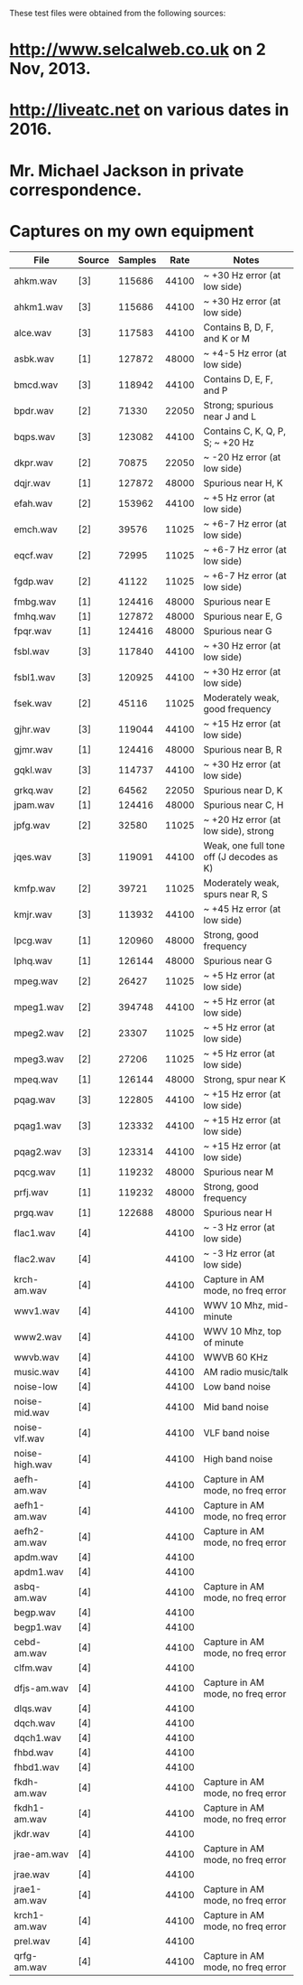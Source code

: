 These test files were obtained from the following sources:

# http://www.selcalweb.co.uk on 2 Nov, 2013.
# http://liveatc.net on various dates in 2016.
# Mr. Michael Jackson in private correspondence.
# Captures on my own equipment

| File            | Source | Samples | Rate  | Notes                              |
| ----            | ------ | ------- | ----  | -----                              |
| ahkm.wav        | [3]    | 115686  | 44100 | ~ +30 Hz error (at low side)       |
| ahkm1.wav       | [3]    | 115686  | 44100 | ~ +30 Hz error (at low side)       |
| alce.wav        | [3]    | 117583  | 44100 | Contains B, D, F, and K or M       |
| asbk.wav        | [1]    | 127872  | 48000 | ~ +4-5 Hz error (at low side)      |
| bmcd.wav        | [3]    | 118942  | 44100 | Contains D, E, F, and P            |
| bpdr.wav        | [2]    | 71330   | 22050 | Strong; spurious near J and L      |
| bqps.wav        | [3]    | 123082  | 44100 | Contains C, K, Q, P, S; ~ +20 Hz   |
| dkpr.wav        | [2]    | 70875   | 22050 | ~ -20 Hz error (at low side)       |
| dqjr.wav        | [1]    | 127872  | 48000 | Spurious near H, K                 |
| efah.wav        | [2]    | 153962  | 44100 | ~ +5 Hz error (at low side)        |
| emch.wav        | [2]    | 39576   | 11025 | ~ +6-7 Hz error (at low side)      |
| eqcf.wav        | [2]    | 72995   | 11025 | ~ +6-7 Hz error (at low side)      |
| fgdp.wav        | [2]    | 41122   | 11025 | ~ +6-7 Hz error (at low side)      |
| fmbg.wav        | [1]    | 124416  | 48000 | Spurious near E                    |
| fmhq.wav        | [1]    | 127872  | 48000 | Spurious near E, G                 |
| fpqr.wav        | [1]    | 124416  | 48000 | Spurious near G                    |
| fsbl.wav        | [3]    | 117840  | 44100 | ~ +30 Hz error (at low side)       |
| fsbl1.wav       | [3]    | 120925  | 44100 | ~ +30 Hz error (at low side)       |
| fsek.wav        | [2]    | 45116   | 11025 | Moderately weak, good frequency    |
| gjhr.wav        | [3]    | 119044  | 44100 | ~ +15 Hz error (at low side)       |
| gjmr.wav        | [1]    | 124416  | 48000 | Spurious near B, R                 |
| gqkl.wav        | [3]    | 114737  | 44100 | ~ +30 Hz error (at low side)       |
| grkq.wav        | [2]    | 64562   | 22050 | Spurious near D, K                 |
| jpam.wav        | [1]    | 124416  | 48000 | Spurious near C, H                 |
| jpfg.wav        | [2]    | 32580   | 11025 | ~ +20 Hz error (at low side), strong |
| jqes.wav        | [3]    | 119091  | 44100 | Weak, one full tone off (J decodes as K) |
| kmfp.wav        | [2]    | 39721   | 11025 | Moderately weak, spurs near R, S   |
| kmjr.wav        | [3]    | 113932  | 44100 | ~ +45 Hz error (at low side)       |
| lpcg.wav        | [1]    | 120960  | 48000 | Strong, good frequency             |
| lphq.wav        | [1]    | 126144  | 48000 | Spurious near G                    |
| mpeg.wav        | [2]    | 26427   | 11025 | ~ +5 Hz error (at low side)        |
| mpeg1.wav       | [2]    | 394748  | 44100 | ~ +5 Hz error (at low side)        |
| mpeg2.wav       | [2]    | 23307   | 11025 | ~ +5 Hz error (at low side)        |
| mpeg3.wav       | [2]    | 27206   | 11025 | ~ +5 Hz error (at low side)        |
| mpeq.wav        | [1]    | 126144  | 48000 | Strong, spur near K                |
| pqag.wav        | [3]    | 122805  | 44100 | ~ +15 Hz error (at low side)       |
| pqag1.wav       | [3]    | 123332  | 44100 | ~ +15 Hz error (at low side)       |
| pqag2.wav       | [3]    | 123314  | 44100 | ~ +15 Hz error (at low side)       |
| pqcg.wav        | [1]    | 119232  | 48000 | Spurious near M                    |
| prfj.wav        | [1]    | 119232  | 48000 | Strong, good frequency             |
| prgq.wav        | [1]    | 122688  | 48000 | Spurious near H                    |
| flac1.wav       | [4]    |         | 44100 | ~ -3 Hz error (at low side)        |
| flac2.wav       | [4]    |         | 44100 | ~ -3 Hz error (at low side)        |
| krch-am.wav     | [4]    |         | 44100 | Capture in AM mode, no freq error  |
| wwv1.wav        | [4]    |         | 44100 | WWV 10 Mhz, mid-minute             |
| www2.wav        | [4]    |         | 44100 | WWV 10 Mhz, top of minute          |
| wwvb.wav        | [4]    |         | 44100 | WWVB 60 KHz                        |
| music.wav       | [4]    |         | 44100 | AM radio music/talk                |
| noise-low       | [4]    |         | 44100 | Low band noise                     |
| noise-mid.wav   | [4]    |         | 44100 | Mid band noise                     |
| noise-vlf.wav   | [4]    |         | 44100 | VLF band noise                     |
| noise-high.wav  | [4]    |         | 44100 | High band noise                    |
| aefh-am.wav     | [4]    |         | 44100 | Capture in AM mode, no freq error  |
| aefh1-am.wav    | [4]    |         | 44100 | Capture in AM mode, no freq error  |
| aefh2-am.wav    | [4]    |         | 44100 | Capture in AM mode, no freq error  |
| apdm.wav        | [4]    |         | 44100 |                                    | 
| apdm1.wav       | [4]    |         | 44100 |                                    | 
| asbq-am.wav     | [4]    |         | 44100 | Capture in AM mode, no freq error  |
| begp.wav        | [4]    |         | 44100 |                                    | 
| begp1.wav       | [4]    |         | 44100 |                                    | 
| cebd-am.wav     | [4]    |         | 44100 | Capture in AM mode, no freq error  |
| clfm.wav        | [4]    |         | 44100 |                                    | 
| dfjs-am.wav     | [4]    |         | 44100 | Capture in AM mode, no freq error  |
| dlqs.wav        | [4]    |         | 44100 |                                    | 
| dqch.wav        | [4]    |         | 44100 |                                    | 
| dqch1.wav       | [4]    |         | 44100 |                                    | 
| fhbd.wav        | [4]    |         | 44100 |                                    | 
| fhbd1.wav       | [4]    |         | 44100 |                                    | 
| fkdh-am.wav     | [4]    |         | 44100 | Capture in AM mode, no freq error  |
| fkdh1-am.wav    | [4]    |         | 44100 | Capture in AM mode, no freq error  |
| jkdr.wav        | [4]    |         | 44100 |                                    | 
| jrae-am.wav     | [4]    |         | 44100 | Capture in AM mode, no freq error  |
| jrae.wav        | [4]    |         | 44100 |                                    | 
| jrae1-am.wav    | [4]    |         | 44100 | Capture in AM mode, no freq error  |
| krch1-am.wav    | [4]    |         | 44100 | Capture in AM mode, no freq error  |
| prel.wav        | [4]    |         | 44100 |                                    | 
| qrfg-am.wav     | [4]    |         | 44100 | Capture in AM mode, no freq error  |

